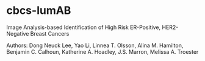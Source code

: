 # cbcs-lumAB
Image Analysis-based Identification of High Risk ER-Positive, HER2-Negative Breast Cancers

Authors: Dong Neuck Lee, Yao Li, Linnea T. Olsson, Alina M. Hamilton, Benjamin C. Calhoun, Katherine A. Hoadley, J.S. Marron, Melissa A. Troester



